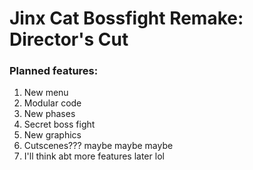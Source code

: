 # Jinx Cat Bossfight Remake: Director's Cut


### Planned features:
1. New menu
2. Modular code
3. New phases
4. Secret boss fight
5. New graphics
6. Cutscenes??? maybe maybe maybe
7. I'll think abt more features later lol
